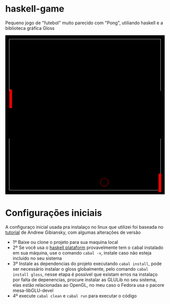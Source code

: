 # haskell-game
Pequeno jogo de "futebol" muito parecido com "Pong", utiliando haskell e a biblioteca  gráfica Gloss

![Jogo sendo executado](https://github.com/IgorGoncalves/haskell-game/blob/master/soccer-pong.png?raw=true)

# Configurações iniciais

A configuraço inicial usada pra instalaço no linux que utilizei foi baseada no [tutorial](http://andrew.gibiansky.com/blog/haskell/haskell-gloss/) de Andrew Gibiansky, com algumas alterações de versão
- 1º Baixe ou clone o projeto para sua maquina local
- 2º Se você usa o [haskell plataform](https://www.haskell.org/platform/) provavelmente tem o cabal instalado em sua máquina, use o comando ```cabal -v```, instale caso não esteja incluido no seu sistema
- 3º Instale as dependencias do projeto executando ```cabal install```, pode ser necessário instalar o gloss globalmente, pelo comando ```cabal install gloss```, nesse etapa é possível que existam erros na instalaço por falta de depenencias, procure instalar as GLULib no seu sistema, elas estão relacionadas ao OpenGL, no meu caso o Fedora usa o pacore mesa-libGLU-devel
- 4º execute ```cabal clean``` e ```cabal run``` para executar o código
